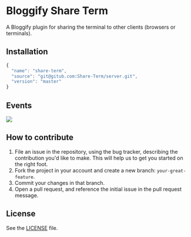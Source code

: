 # Bloggify Share Term
A Bloggify plugin for sharing the terminal to other clients (browsers or terminals).

## Installation
```js
{
  "name": "share-term",
  "source": "git@gitub.com:Share-Term/server.git",
  "version": "master"
}
```

## Events
![](http://i.imgur.com/bmE54Kp.png)

## How to contribute
1. File an issue in the repository, using the bug tracker, describing the
   contribution you'd like to make. This will help us to get you started on the
   right foot.
2. Fork the project in your account and create a new branch:
   `your-great-feature`.
3. Commit your changes in that branch.
4. Open a pull request, and reference the initial issue in the pull request
   message.

## License
See the [LICENSE](./LICENSE) file.
